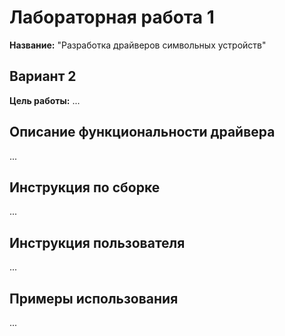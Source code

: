 # Лабораторная работа 1

**Название:** "Разработка драйверов символьных устройств"

## Вариант 2

**Цель работы:** ...

## Описание функциональности драйвера

...

## Инструкция по сборке

...

## Инструкция пользователя

...

## Примеры использования

...
